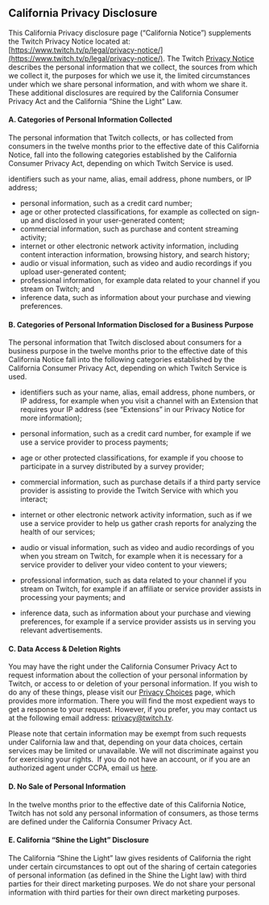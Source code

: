 **California Privacy Disclosure**
---------------------------------

This California Privacy disclosure page (“California Notice”) supplements the Twitch Privacy Notice located at:  [https://www.twitch.tv/p/legal/privacy-notice/](https://www.twitch.tv/p/legal/privacy-notice/). The Twitch [Privacy Notice](https://www.twitch.tv/p/legal/privacy-notice/) describes the personal information that we collect, the sources from which we collect it, the purposes for which we use it, the limited circumstances under which we share personal information, and with whom we share it. These additional disclosures are required by the California Consumer Privacy Act and the California “Shine the Light” Law.

#### **A. Categories of Personal Information Collected**

The personal information that Twitch collects, or has collected from consumers in the twelve months prior to the effective date of this California Notice, fall into the following categories established by the California Consumer Privacy Act, depending on which Twitch Service is used.

identifiers such as your name, alias, email address, phone numbers, or IP address;

*   personal information, such as a credit card number;
*   age or other protected classifications, for example as collected on sign-up and disclosed in your user-generated content;
*   commercial information, such as purchase and content streaming activity;
*   internet or other electronic network activity information, including content interaction information, browsing history, and search history;
*   audio or visual information, such as video and audio recordings if you upload user-generated content;
*   professional information, for example data related to your channel if you stream on Twitch; and
*   inference data, such as information about your purchase and viewing preferences.

#### **B. Categories of Personal Information Disclosed for a Business Purpose**

The personal information that Twitch disclosed about consumers for a business purpose in the twelve months prior to the effective date of this California Notice fall into the following categories established by the California Consumer Privacy Act, depending on which Twitch Service is used.

*   identifiers such as your name, alias, email address, phone numbers, or IP address, for example when you visit a channel with an Extension that requires your IP address (see “Extensions” in our Privacy Notice for more information);
*   personal information, such as a credit card number, for example if we use a service provider to process payments;
*   age or other protected classifications, for example if you choose to participate in a survey distributed by a survey provider;
*   commercial information, such as purchase details if a third party service provider is assisting to provide the Twitch Service with which you interact;
*   internet or other electronic network activity information, such as if we use a service provider to help us gather crash reports for analyzing the health of our services;
*   audio or visual information, such as video and audio recordings of you when you stream on Twitch, for example when it is necessary for a service provider to deliver your video content to your viewers;
*   professional information, such as data related to your channel if you stream on Twitch, for example if an affiliate or service provider assists in processing your payments; and
    
*   inference data, such as information about your purchase and viewing preferences, for example if a service provider assists us in serving you relevant advertisements.

#### C. Data Access & Deletion Rights

You may have the right under the California Consumer Privacy Act to request information about the collection of your personal information by Twitch, or access to or deletion of your personal information. If you wish to do any of these things, please visit our [Privacy Choices](https://www.twitch.tv/p/legal/privacy-choices/) page, which provides more information. There you will find the most expedient ways to get a response to your request. However, if you prefer, you may contact us at the following email address: privacy@twitch.tv.

Please note that certain information may be exempt from such requests under California law and that, depending on your data choices, certain services may be limited or unavailable. We will not discriminate against you for exercising your rights.  If you do not have an account, or if you are an authorized agent under CCPA, email us [here](mailto:privacy@twitch.tv).

#### D. No Sale of Personal Information

In the twelve months prior to the effective date of this California Notice, Twitch has not sold any personal information of consumers, as those terms are defined under the California Consumer Privacy Act.

#### **E. California “Shine the Light” Disclosure**

The California “Shine the Light” law gives residents of California the right under certain circumstances to opt out of the sharing of certain categories of personal information (as defined in the Shine the Light law) with third parties for their direct marketing purposes. We do not share your personal information with third parties for their own direct marketing purposes.